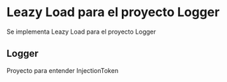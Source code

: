 # Leazy Load para el proyecto Logger

Se implementa Leazy Load para el proyecto Logger

## Logger

Proyecto para entender InjectionToken